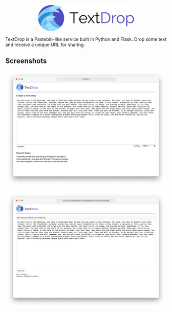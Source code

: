 <p align="center">
<img width="300" src="marketing/logo-light.svg" alt="TextDrop">
</p>

TextDrop is a Pastebin-like service built in Python and Flask. Drop some text and receive a unique URL for sharing.

## Screenshots

<p align="center">
<img src="marketing/demo1.png" alt="Demo screenshot 1">
</p>

<p align="center">
<img src="marketing/demo2.png" alt="Demo screenshot 2">
</p>